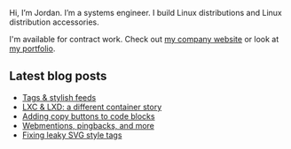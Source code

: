 Hi, I’m Jordan. I’m a systems engineer. I build Linux distributions and Linux distribution accessories.

I'm available for contract work. Check out [my company website](https://caketop.app/) or look at [my portfolio](https://jordemort.dev).

## Latest blog posts

<!-- BLOG-POST-LIST:START -->
- [Tags &amp; stylish feeds](https://jordemort.dev/blog/tags-and-stylish-feeds/)
- [LXC &amp; LXD: a different container story](https://jordemort.dev/blog/lwn-lxc-lxd-a-different-container-story/)
- [Adding copy buttons to code blocks](https://jordemort.dev/blog/adding-copy-buttons-to-code-blocks/)
- [Webmentions, pingbacks, and more](https://jordemort.dev/blog/webmentions-and-pingbacks/)
- [Fixing leaky SVG style tags](https://jordemort.dev/blog/fixing-leaky-svg-style-tags/)
<!-- BLOG-POST-LIST:END -->

